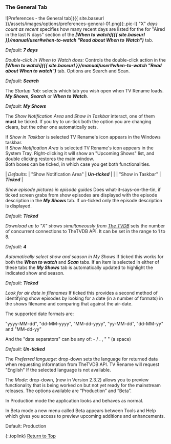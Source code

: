 <!-- START PREFERENCES {THE GENERAL TAB] ---- -->
### The General Tab

![Preferences - the General tab]({{ site.baseurl }}/assets/images/options/preferences-general-01.png){:.pic-l}
"X" _days count as recent_ specifies how many recent days are listed for the for "Aired in the last N days" section of the _**[When to watch]({{ site.baseurl }}/manual/user#when-to-watch "Read about When to Watch")**_ tab.

_Default:_ _**7 days**_

*Double-click in When to Watch does:*
Controls the double-click action in the _**[When to watch]({{ site.baseurl }}/manual/user#when-to-watch "Read about When to watch")**_ tab. Options are Search and Scan.

_Default:_ _**Search**_

The *Startup Tab:* selects which tab you wish open when TV&nbsp;Rename loads. _**My&nbsp;Shows**_, _**Search**_ or _**When to Watch**_.

_Default:_ _**My Shows**_

The *Show Notification Area* and *Show in Taskbar* interact, one of them **must** be ticked. If you try to un-tick both the option you are changing clears, but the other one automatically sets.

If *Show in Taskbar* is selected TV&nbsp;Rename's icon appears in the Windows taskbar.<br />
If *Show Notification Area* is selected TV&nbsp;Rename's icon appears in the System Tray. Right-clicking it will show an "Upcoming Shows" list, and double clicking restores the main window.<br />
Both boxes can be ticked, in which case you get both functionalities.

| *Defaults:* | "Show Notification Area" | _**Un-ticked**_ |
| | "Show in Taskbar" | _**Ticked**_ |

*Show episode pictures in episode guides* Does what-it-says-on-the-tin, if ticked screen grabs from show episodes are displayed with the episode description in the _**My&nbsp;Shows**_ tab. If un-ticked only the episode description is displayed.

_Default:_ _**Ticked**_

*Download up to "X" shows simultaneously from [The&nbsp;TVDB](http://thetvdb.com "Visit TheTVDB.com")* sets the number of concurrent connections to TheTVDB API. It can be set in the range to 1 to 8.

_Default:_ _**4**_

*Automatically select show and season in My&nbsp;Shows*
If ticked this works for both the _**When to watch**_ and _**Scan**_ tabs. If an item is selected in either of these tabs the _**My&nbsp;Shows**_ tab is automatically updated to highlight the indicated show and season.

_Default:_ _**Ticked**_

*Look for air date in filenames*
If ticked this provides a second method of identifying show episodes by looking for a date (in a number of formats) in the shows filename and comparing that against the air-date.

The supported date formats are:

"yyyy-MM-dd", "dd-MM-yyyy", "MM-dd-yyyy", "yy-MM-dd", "dd-MM-yy" and "MM-dd-yy"

And the "date separators" can be any of: - / . , " " (a space)

_Default:_ _**Un-ticked**_

The _Preferred language:_ drop-down sets the language for returned data when requesting information from TheTVDB API. TV&nbsp;Rename will request "English" If the selected language is not available.

The _Mode:_ drop-down, (new in Version 2.3.2) allows you to preview functionality that is being worked on but not yet ready for the mainstream releases. The options available are “Production” and “Beta”.

In Production mode the application looks and behaves as normal.

In Beta mode a new menu called Beta appears between Tools and Help which gives you access to preview upcoming additions and enhancements.

Default: Production

{:.toplink}
[Return to Top]()
<!-- END PREFERENCES {THE GENERAL TAB] ------ -->
